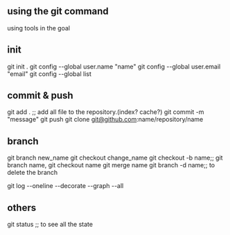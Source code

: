 ## using the git command

using tools in the goal

## init 
git init .
git config --global user.name "name"
git config --global user.email "email"
git config --global list


## commit & push

git add . ;; add all file to the repository.(index? cache?)
git commit -m "message"
git push
git clone git@github.com:name/repository/name

## branch
git branch new_name
git checkout change_name
git checkout -b name;;  git branch name, git checkout name
git merge name
git branch -d name;; to delete the branch

git log --oneline --decorate --graph --all

## others

git status ;; to see all the state
